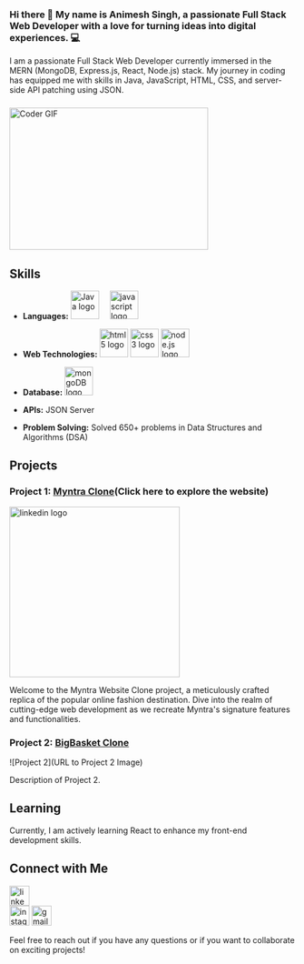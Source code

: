 ### Hi there 👋  My name is Animesh Singh, a passionate Full Stack Web Developer with a love for turning ideas into digital experiences. 💻

I am a passionate Full Stack Web Developer currently immersed in the MERN (MongoDB, Express.js, React, Node.js) stack. My journey in coding has equipped me with skills in Java, JavaScript, HTML, CSS, and server-side API patching using JSON.

###
<img alt="Coder GIF" height=250 width=350 src="https://cdn.dribbble.com/users/730703/screenshots/6581243/avento.gif" />

## Skills

- **Languages:** 
<img src="https://cdn.jsdelivr.net/gh/devicons/devicon/icons/java/java-original.svg" height="50" alt="Java logo"  /><img width="15" />   <img src="https://cdn.jsdelivr.net/gh/devicons/devicon/icons/javascript/javascript-original.svg" height="50" alt="javascript logo"  />

- **Web Technologies:** <img src="https://cdn.jsdelivr.net/gh/devicons/devicon/icons/html5/html5-original.svg" height="50" alt="html5 logo"  />  <img src="https://cdn.jsdelivr.net/gh/devicons/devicon/icons/css3/css3-original.svg" height="50" alt="css3 logo"  />  <img src="https://upload.wikimedia.org/wikipedia/commons/thumb/d/d9/Node.js_logo.svg/1200px-Node.js_logo.svg.png" height="50" alt="node.js logo"  />

- **Database:** <img src="https://1000logos.net/wp-content/uploads/2020/08/MongoDB-Emblem.jpg" height="50" alt="mongoDB logo"  />

- **APIs:** JSON Server
- **Problem Solving:** Solved 650+ problems in Data Structures and Algorithms (DSA)

## Projects

### Project 1: [Myntra Clone](https://calm-malasada-c0860b.netlify.app)(Click here to explore the website)
[<img src="https://images2.imgbox.com/c0/b8/9A3OPB3n_o.jpg" height="300" alt="linkedin logo"  />](https://youtu.be/b2xNnRaI3_M)

Welcome to the Myntra Website Clone project, a meticulously crafted replica of the popular online fashion destination. Dive into the realm of cutting-edge web development as we recreate Myntra's signature features and functionalities. 

### Project 2: [BigBasket Clone]()
![Project 2](URL to Project 2 Image)

Description of Project 2.

<!-- Add more projects as needed -->

## Learning

Currently, I am actively learning React to enhance my front-end development skills.

## Connect with Me
[<img src="https://img.shields.io/static/v1?message=LinkedIn&logo=linkedin&label=&color=0077B5&logoColor=white&labelColor=&style=for-the-badge" height="35" alt="linkedin logo"  />](https://www.linkedin.com/in/animesh-singh-0bb22418b/)  
[<img src="https://img.shields.io/static/v1?message=Instagram&logo=instagram&label=&color=E4405F&logoColor=white&labelColor=&style=for-the-badge" height="35" alt="instagram logo"  />](https://www.instagram.com/animeshsingrol/)
[<img src="https://img.shields.io/static/v1?message=Gmail&logo=gmail&label=&color=D14836&logoColor=white&labelColor=&style=for-the-badge" height="35" alt="gmail logo"  />](https://mail.google.com/mail/animeshsingrol@gmail.com)

Feel free to reach out if you have any questions or if you want to collaborate on exciting projects!
